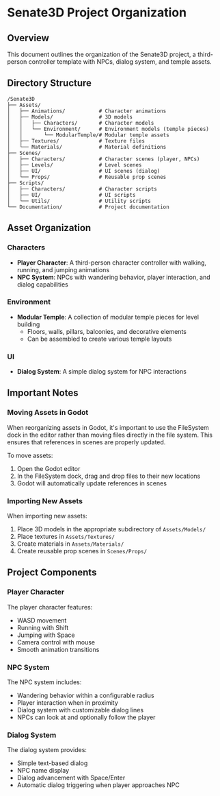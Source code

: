 # Senate3D Project Organization

## Overview

This document outlines the organization of the Senate3D project, a third-person controller template with NPCs, dialog system, and temple assets.

## Directory Structure

```
/Senate3D
├── Assets/
│   ├── Animations/           # Character animations
│   ├── Models/               # 3D models
│   │   ├── Characters/       # Character models
│   │   └── Environment/      # Environment models (temple pieces)
│   │       └── ModularTemple/# Modular temple assets
│   ├── Textures/             # Texture files
│   └── Materials/            # Material definitions
├── Scenes/
│   ├── Characters/           # Character scenes (player, NPCs)
│   ├── Levels/               # Level scenes
│   ├── UI/                   # UI scenes (dialog)
│   └── Props/                # Reusable prop scenes
├── Scripts/
│   ├── Characters/           # Character scripts
│   ├── UI/                   # UI scripts
│   └── Utils/                # Utility scripts
└── Documentation/            # Project documentation
```

## Asset Organization

### Characters

- **Player Character**: A third-person character controller with walking, running, and jumping animations
- **NPC System**: NPCs with wandering behavior, player interaction, and dialog capabilities

### Environment

- **Modular Temple**: A collection of modular temple pieces for level building
  - Floors, walls, pillars, balconies, and decorative elements
  - Can be assembled to create various temple layouts

### UI

- **Dialog System**: A simple dialog system for NPC interactions

## Important Notes

### Moving Assets in Godot

When reorganizing assets in Godot, it's important to use the FileSystem dock in the editor rather than moving files directly in the file system. This ensures that references in scenes are properly updated.

To move assets:
1. Open the Godot editor
2. In the FileSystem dock, drag and drop files to their new locations
3. Godot will automatically update references in scenes

### Importing New Assets

When importing new assets:
1. Place 3D models in the appropriate subdirectory of `Assets/Models/`
2. Place textures in `Assets/Textures/`
3. Create materials in `Assets/Materials/`
4. Create reusable prop scenes in `Scenes/Props/`

## Project Components

### Player Character

The player character features:
- WASD movement
- Running with Shift
- Jumping with Space
- Camera control with mouse
- Smooth animation transitions

### NPC System

The NPC system includes:
- Wandering behavior within a configurable radius
- Player interaction when in proximity
- Dialog system with customizable dialog lines
- NPCs can look at and optionally follow the player

### Dialog System

The dialog system provides:
- Simple text-based dialog
- NPC name display
- Dialog advancement with Space/Enter
- Automatic dialog triggering when player approaches NPC